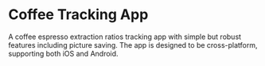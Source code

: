 # Coffee Tracking App

A coffee espresso extraction ratios tracking app with simple but robust features including picture saving. The app is designed to be cross-platform, supporting both iOS and Android.